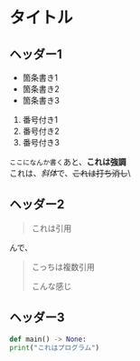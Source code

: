 # タイトル

## ヘッダー1

- 箇条書き1
- 箇条書き2
- 箇条書き3

1. 番号付き1
2. 番号付き2
3. 番号付き3

`ここになんか書く`あと、**これは強調**\
これは、*斜体*で、~~これは打ち消し~~\

## ヘッダー2

>これは引用

んで、

>こっちは複数引用
>
>こんな感じ

## ヘッダー3

```python
def main() -> None:
print("これはプログラム")
```
